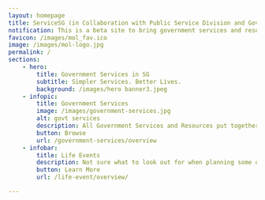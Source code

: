 ```yaml
---
layout: homepage
title: ServiceSG (in Collaboration with Public Service Division and GovTech)
notification: This is a beta site to bring government services and resources closer to you. Try it out and let us know what you think!
favicon: /images/mol_fav.ico
image: /images/mol-logo.jpg
permalink: /
sections:
    - hero:
        title: Government Services in SG
        subtitle: Simpler Services. Better Lives.
        background: /images/hero banner3.jpeg
    - infopic:
        title: Government Services
        image: /images/government-services.jpg
        alt: govt services
        description: All Government Services and Resources put together for you. In one place.
        button: Browse
        url: /government-services/overview
    - infobar:
        title: Life Events
        description: Not sure what to look out for when planning some of your major life decisions? Here are some recommendations for you.
        button: Learn More
        url: /life-event/overview/

---
```

